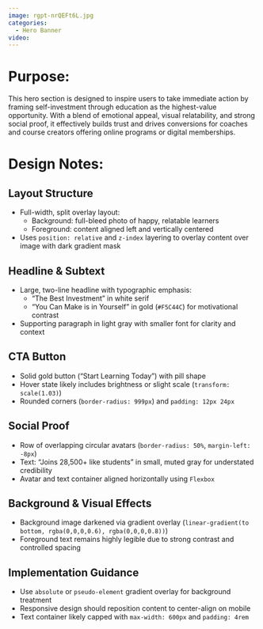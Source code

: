 ```yaml
---
image: rgpt-nrQEFt6L.jpg
categories:
  - Hero Banner
video:
---
```

# Purpose:
This hero section is designed to inspire users to take immediate action by framing self-investment through education as the highest-value opportunity. With a blend of emotional appeal, visual relatability, and strong social proof, it effectively builds trust and drives conversions for coaches and course creators offering online programs or digital memberships.

# Design Notes:

## Layout Structure
* Full-width, split overlay layout:
  - Background: full-bleed photo of happy, relatable learners
  - Foreground: content aligned left and vertically centered
* Uses `position: relative` and `z-index` layering to overlay content over image with dark gradient mask

## Headline & Subtext
* Large, two-line headline with typographic emphasis:
  - “The Best Investment” in white serif
  - “You Can Make is in Yourself” in gold (`#F5C44C`) for motivational contrast
* Supporting paragraph in light gray with smaller font for clarity and context

## CTA Button
* Solid gold button (“Start Learning Today”) with pill shape
* Hover state likely includes brightness or slight scale (`transform: scale(1.03)`)
* Rounded corners (`border-radius: 999px`) and `padding: 12px 24px`

## Social Proof
* Row of overlapping circular avatars (`border-radius: 50%`, `margin-left: -8px`)
* Text: “Joins 28,500+ like students” in small, muted gray for understated credibility
* Avatar and text container aligned horizontally using `Flexbox`

## Background & Visual Effects
* Background image darkened via gradient overlay (`linear-gradient(to bottom, rgba(0,0,0,0.6), rgba(0,0,0,0.8))`)
* Foreground text remains highly legible due to strong contrast and controlled spacing

## Implementation Guidance
* Use `absolute` or `pseudo-element` gradient overlay for background treatment
* Responsive design should reposition content to center-align on mobile
* Text container likely capped with `max-width: 600px` and `padding: 4rem`

